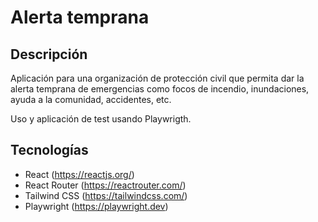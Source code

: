 # Alerta temprana

## Descripción
Aplicación para una organización de protección civil que permita dar la alerta
temprana de emergencias como focos de incendio, inundaciones, ayuda a la comunidad,
accidentes, etc.

Uso y aplicación de test usando Playwrigth.

## Tecnologías
- React (https://reactjs.org/)
- React Router (https://reactrouter.com/)
- Tailwind CSS (https://tailwindcss.com/)
- Playwright (https://playwright.dev)
